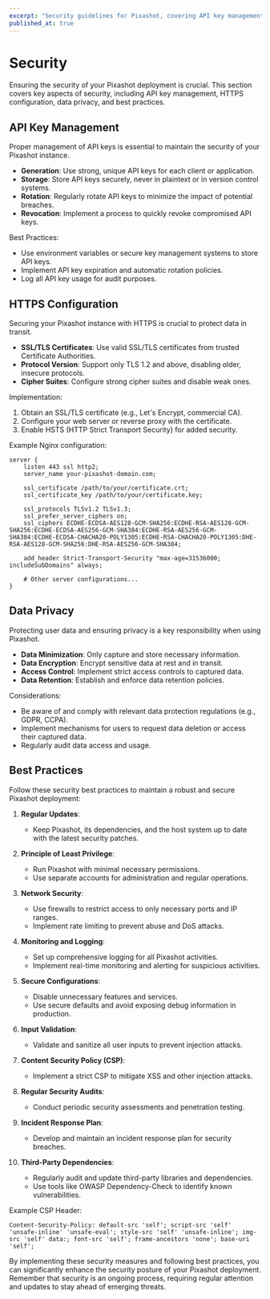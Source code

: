 ```yaml
---
excerpt: "Security guidelines for Pixashot, covering API key management, HTTPS configuration, data privacy, and best practices for maintaining a secure deployment."
published_at: true
---
```


# Security

Ensuring the security of your Pixashot deployment is crucial. This section covers key aspects of security, including API key management, HTTPS configuration, data privacy, and best practices.

## API Key Management

Proper management of API keys is essential to maintain the security of your Pixashot instance.

- **Generation**: Use strong, unique API keys for each client or application.
- **Storage**: Store API keys securely, never in plaintext or in version control systems.
- **Rotation**: Regularly rotate API keys to minimize the impact of potential breaches.
- **Revocation**: Implement a process to quickly revoke compromised API keys.

Best Practices:
- Use environment variables or secure key management systems to store API keys.
- Implement API key expiration and automatic rotation policies.
- Log all API key usage for audit purposes.

## HTTPS Configuration

Securing your Pixashot instance with HTTPS is crucial to protect data in transit.

- **SSL/TLS Certificates**: Use valid SSL/TLS certificates from trusted Certificate Authorities.
- **Protocol Version**: Support only TLS 1.2 and above, disabling older, insecure protocols.
- **Cipher Suites**: Configure strong cipher suites and disable weak ones.

Implementation:
1. Obtain an SSL/TLS certificate (e.g., Let's Encrypt, commercial CA).
2. Configure your web server or reverse proxy with the certificate.
3. Enable HSTS (HTTP Strict Transport Security) for added security.

Example Nginx configuration:
```nginx
server {
    listen 443 ssl http2;
    server_name your-pixashot-domain.com;

    ssl_certificate /path/to/your/certificate.crt;
    ssl_certificate_key /path/to/your/certificate.key;

    ssl_protocols TLSv1.2 TLSv1.3;
    ssl_prefer_server_ciphers on;
    ssl_ciphers ECDHE-ECDSA-AES128-GCM-SHA256:ECDHE-RSA-AES128-GCM-SHA256:ECDHE-ECDSA-AES256-GCM-SHA384:ECDHE-RSA-AES256-GCM-SHA384:ECDHE-ECDSA-CHACHA20-POLY1305:ECDHE-RSA-CHACHA20-POLY1305:DHE-RSA-AES128-GCM-SHA256:DHE-RSA-AES256-GCM-SHA384;

    add_header Strict-Transport-Security "max-age=31536000; includeSubDomains" always;

    # Other server configurations...
}
```

## Data Privacy

Protecting user data and ensuring privacy is a key responsibility when using Pixashot.

- **Data Minimization**: Only capture and store necessary information.
- **Data Encryption**: Encrypt sensitive data at rest and in transit.
- **Access Control**: Implement strict access controls to captured data.
- **Data Retention**: Establish and enforce data retention policies.

Considerations:
- Be aware of and comply with relevant data protection regulations (e.g., GDPR, CCPA).
- Implement mechanisms for users to request data deletion or access their captured data.
- Regularly audit data access and usage.

## Best Practices

Follow these security best practices to maintain a robust and secure Pixashot deployment:

1. **Regular Updates**:
    - Keep Pixashot, its dependencies, and the host system up to date with the latest security patches.

2. **Principle of Least Privilege**:
    - Run Pixashot with minimal necessary permissions.
    - Use separate accounts for administration and regular operations.

3. **Network Security**:
    - Use firewalls to restrict access to only necessary ports and IP ranges.
    - Implement rate limiting to prevent abuse and DoS attacks.

4. **Monitoring and Logging**:
    - Set up comprehensive logging for all Pixashot activities.
    - Implement real-time monitoring and alerting for suspicious activities.

5. **Secure Configurations**:
    - Disable unnecessary features and services.
    - Use secure defaults and avoid exposing debug information in production.

6. **Input Validation**:
    - Validate and sanitize all user inputs to prevent injection attacks.

7. **Content Security Policy (CSP)**:
    - Implement a strict CSP to mitigate XSS and other injection attacks.

8. **Regular Security Audits**:
    - Conduct periodic security assessments and penetration testing.

9. **Incident Response Plan**:
    - Develop and maintain an incident response plan for security breaches.

10. **Third-Party Dependencies**:
    - Regularly audit and update third-party libraries and dependencies.
    - Use tools like OWASP Dependency-Check to identify known vulnerabilities.

Example CSP Header:
```http
Content-Security-Policy: default-src 'self'; script-src 'self' 'unsafe-inline' 'unsafe-eval'; style-src 'self' 'unsafe-inline'; img-src 'self' data:; font-src 'self'; frame-ancestors 'none'; base-uri 'self';
```

By implementing these security measures and following best practices, you can significantly enhance the security posture of your Pixashot deployment. Remember that security is an ongoing process, requiring regular attention and updates to stay ahead of emerging threats.